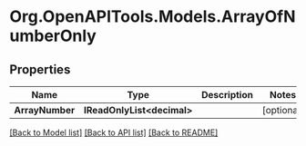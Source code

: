 # Org.OpenAPITools.Models.ArrayOfNumberOnly
## Properties

Name | Type | Description | Notes
------------ | ------------- | ------------- | -------------
**ArrayNumber** | **IReadOnlyList&lt;decimal&gt;** |  | [optional] 

[[Back to Model list]](../README.md#documentation-for-models) [[Back to API list]](../README.md#documentation-for-api-endpoints) [[Back to README]](../README.md)

